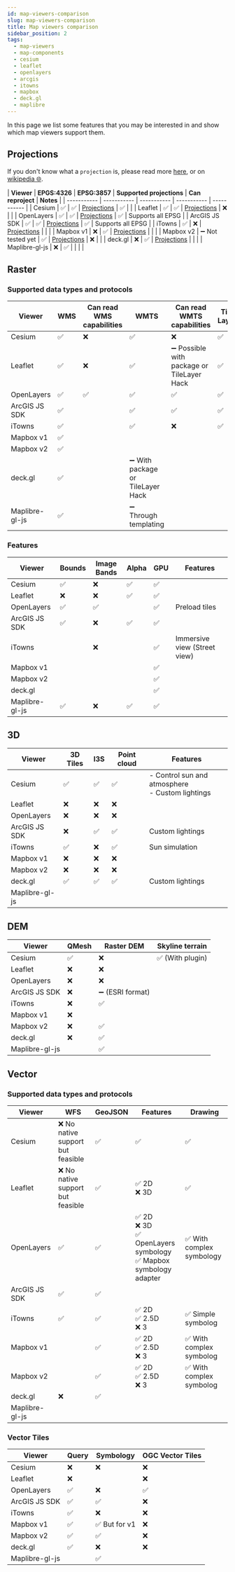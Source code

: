 ```yaml
---
id: map-viewers-comparison
slug: map-viewers-comparison
title: Map viewers comparison
sidebar_position: 2
tags:
  - map-viewers
  - map-components
  - cesium
  - leaflet
  - openlayers
  - arcgis
  - itowns
  - mapbox
  - deck.gl
  - maplibre
---
```


In this page we list some features that you may be interested in and show which map viewers support them.

## Projections

If you don't know what a `projection` is, please read more [here](/docs/KnowledgeBase/terms#mapping), or on [wikipedia 🌐](https://en.wikipedia.org/wiki/Map_projection).

| **Viewer** | **EPGS:4326** | **EPSG:3857** | **Supported projections** | **Can reproject** | **Notes** |
| ----------- | ----------- | ----------- | ----------- | ----------- |
| Cesium | ✅ | ✅ | [Projections](https://cesium.com/learn/cesiumjs/ref-doc/MapProjection.html) | ✅ | |
| Leaflet | ✅ | ✅ | [Projections](https://leafletjs.com/reference.html#projection) | ❌ | |
| OpenLayers | ✅ | ✅ | [Projections](https://openlayers.org/en/latest/apidoc/module-ol_proj_Projection-Projection.html) | ✅ | Supports all EPSG |
| ArcGIS JS SDK | ✅ | ✅ | [Projections](https://pro.arcgis.com/en/pro-app/latest/help/mapping/properties/list-of-supported-map-projections.htm) | ✅ | Supports all EPSG |
| iTowns | ✅ | ❌ | [Projections](https://www.itowns-project.org/itowns/docs/tutorials/Fundamentals.html) | | |
| Mapbox v1 | ❌ | ✅ | [Projections](https://docs.mapbox.com/mapbox-gl-js/guides/projections/) | | |
| Mapbox v2 | ➖ Not tested yet | ✅ | [Projections](https://docs.mapbox.com/mapbox-gl-js/guides/projections/) | ❌ | |
| deck.gl | ❌ | ✅ | [Projections](https://deck.gl/docs/developer-guide/views) | | |
| Maplibre-gl-js | ❌ | ✅ | | | |

## Raster

### Supported data types and protocols

| **Viewer** | **WMS** | **Can read WMS capabilities** | **WMTS** | **Can read WMTS capabilities** | **Tile Layer** | **GeoTiff** | **COG** |
| ----------- | ----------- | ----------- | ----------- | ----------- | ----------- | ----------- | ----------- |
| Cesium | ✅ | ❌ | ✅ | ❌ | ✅ | | |
| Leaflet | ✅ | ❌ | ✅ | ➖ Possible with package or TileLayer Hack | ✅ | | |
| OpenLayers | ✅ | ✅ | ✅ | ✅ | ✅ | ✅ | ✅ |
| ArcGIS JS SDK | ✅ | | ✅ | ✅ | ✅ | | |
| iTowns | ✅ | | ✅ | ❌ | ✅ | | |
| Mapbox v1 | ✅ | | | | | | |
| Mapbox v2 | ✅ | | | | | | |
| deck.gl | ✅ | | ➖ With package or TileLayer Hack | | | | |
| Maplibre-gl-js | ✅ | | ➖ Through templating | | | | |

### Features

| **Viewer** | **Bounds** | **Image Bands** | **Alpha** | **GPU** | **Features** |
| ----------- | ----------- | ----------- | ----------- | ----------- | ----------- |
| Cesium | ✅ | ❌ | ✅ | ✅ | |
| Leaflet | ❌ | ❌ | ✅ | ✅ | |
| OpenLayers | ✅ | ✅ | | ✅ | Preload tiles |
| ArcGIS JS SDK | ✅ | ❌ | ✅ | ✅ | |
| iTowns | | ❌ | | ✅ | Immersive view (Street view) |
| Mapbox v1 | | | | ✅ | |
| Mapbox v2 | | | | ✅ | |
| deck.gl | | | | ✅ | |
| Maplibre-gl-js | ✅ | ❌ | ✅ | ✅ | |

## 3D

| **Viewer** | **3D Tiles** | **I3S** | **Point cloud** | **Features** |
| ----------- | ----------- | ----------- | ----------- | ----------- |
| Cesium | ✅ | ✅ | ✅ | - Control sun and atmosphere<br/>- Custom lightings |
| Leaflet | ❌ | ❌ | ❌ | |
| OpenLayers | ❌ | ❌ | ❌ | |
| ArcGIS JS SDK | ❌ | ✅ | ✅ | Custom lightings |
| iTowns | ✅ | ❌ | ✅ | Sun simulation |
| Mapbox v1 | ❌ | ❌ | ❌ | |
| Mapbox v2 | ❌ | ❌ | ❌ | |
| deck.gl | ✅ | ✅ | ✅ | Custom lightings |
| Maplibre-gl-js | | | | |

## DEM

| **Viewer** | **QMesh** | **Raster DEM** | **Skyline terrain** |
| ----------- | ----------- | ----------- | ----------- |
| Cesium | ✅ | ❌ | ✅ (With plugin) |
| Leaflet | ❌ | ❌ | |
| OpenLayers | ❌ | ❌ | |
| ArcGIS JS SDK | ❌ | ➖ (ESRI format) | |
| iTowns | ❌ | ✅ | |
| Mapbox v1 | ❌ | | |
| Mapbox v2 | ❌ | ✅ | |
| deck.gl | ❌ | ✅ | |
| Maplibre-gl-js | | ✅ | |

## Vector

### Supported data types and protocols

| **Viewer** | **WFS** | **GeoJSON** | **Features** | **Drawing** |
| ----------- | ----------- | ----------- | ----------- | ----------- |
| Cesium | ❌ No native support but feasible | ✅ | ✅ | ✅ |
| Leaflet | ❌ No native support but feasible | ✅ | ✅ 2D<br/>❌ 3D | ✅ |
| OpenLayers | ✅ | ✅ | ✅ 2D<br/>❌ 3D<br/>✅ OpenLayers symbology<br/>✅ Mapbox symbology adapter | ✅ With complex symbology |
| ArcGIS JS SDK | ✅ | ✅ | | |
| iTowns | ✅ | ✅ | ✅ 2D<br/>✅ 2.5D<br/>❌ 3 | ✅ Simple symbolog |
| Mapbox v1 | | ✅ | ✅ 2D<br/>✅ 2.5D<br/>❌ 3 | ✅ With complex symbolog |
| Mapbox v2 | | ✅ | ✅ 2D<br/>✅ 2.5D<br/>❌ 3 | ✅ With complex symbolog |
| deck.gl | ❌ | ✅ | | |
| Maplibre-gl-js | | | | |

### Vector Tiles

| **Viewer** | **Query** | **Symbology** | **OGC Vector Tiles** |
| ----------- | ----------- | ----------- | ----------- |
| Cesium | ❌ | ❌ | ❌ |
| Leaflet | ❌ | | ❌ |
| OpenLayers | ✅ | ❌ | ✅ |
| ArcGIS JS SDK | ✅ | ✅ | ❌ |
| iTowns | ✅ | ❌ | ❌ |
| Mapbox v1 | ✅ | ✅ But for v1 | ❌ |
| Mapbox v2 | ✅ | ✅ | ❌ |
| deck.gl | ✅ | ❌ | ❌ |
| Maplibre-gl-js | | ✅ | |
